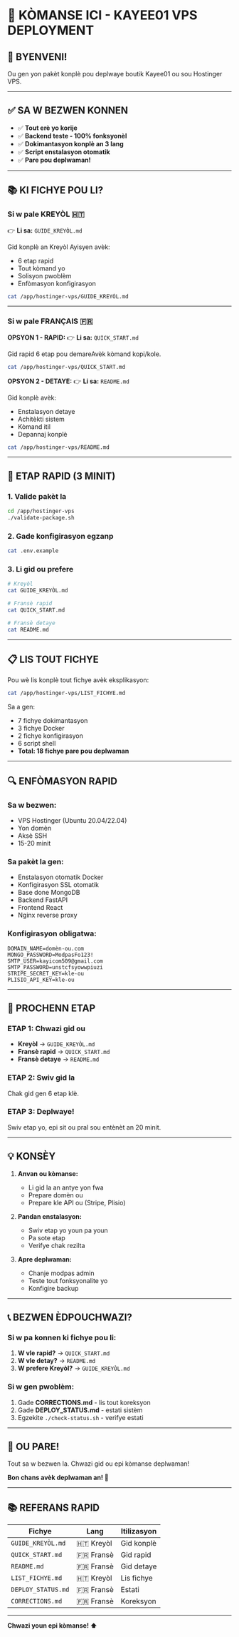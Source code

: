 # 🚀 KÒMANSE ICI - KAYEE01 VPS DEPLOYMENT

## 👋 BYENVENI!

Ou gen yon pakèt konplè pou deplwaye boutik Kayee01 ou sou Hostinger VPS.

---

## ✅ SA W BEZWEN KONNEN

- ✅ **Tout erè yo korije**
- ✅ **Backend teste - 100% fonksyonèl**
- ✅ **Dokimantasyon konplè an 3 lang**
- ✅ **Script enstalasyon otomatik**
- ✅ **Pare pou deplwaman!**

---

## 📚 KI FICHYE POU LI?

### Si w pale **KREYÒL** 🇭🇹
👉 **Li sa:** `GUIDE_KREYÒL.md`

Gid konplè an Kreyòl Ayisyen avèk:
- 6 etap rapid
- Tout kòmand yo
- Solisyon pwoblèm
- Enfòmasyon konfigirasyon

```bash
cat /app/hostinger-vps/GUIDE_KREYÒL.md
```

---

### Si w pale **FRANÇAIS** 🇫🇷

**OPSYON 1 - RAPID:**
👉 **Li sa:** `QUICK_START.md`

Gid rapid 6 etap pou demareAvèk kòmand kopi/kole.

```bash
cat /app/hostinger-vps/QUICK_START.md
```

**OPSYON 2 - DETAYE:**
👉 **Li sa:** `README.md`

Gid konplè avèk:
- Enstalasyon detaye
- Achitèkti sistem
- Kòmand itil
- Depannaj konplè

```bash
cat /app/hostinger-vps/README.md
```

---

## 🎯 ETAP RAPID (3 MINIT)

### 1. Valide pakèt la
```bash
cd /app/hostinger-vps
./validate-package.sh
```

### 2. Gade konfigirasyon egzanp
```bash
cat .env.example
```

### 3. Li gid ou prefere
```bash
# Kreyòl
cat GUIDE_KREYÒL.md

# Fransè rapid
cat QUICK_START.md

# Fransè detaye
cat README.md
```

---

## 📋 LIS TOUT FICHYE

Pou wè lis konplè tout fichye avèk eksplikasyon:

```bash
cat /app/hostinger-vps/LIST_FICHYE.md
```

Sa a gen:
- 7 fichye dokimantasyon
- 3 fichye Docker
- 2 fichye konfigirasyon
- 6 script shell
- **Total: 18 fichye pare pou deplwaman**

---

## 🔍 ENFÒMASYON RAPID

### Sa w bezwen:
- VPS Hostinger (Ubuntu 20.04/22.04)
- Yon domèn
- Aksè SSH
- 15-20 minit

### Sa pakèt la gen:
- Enstalasyon otomatik Docker
- Konfigirasyon SSL otomatik
- Base done MongoDB
- Backend FastAPI
- Frontend React
- Nginx reverse proxy

### Konfigirasyon obligatwa:
```env
DOMAIN_NAME=domèn-ou.com
MONGO_PASSWORD=ModpasFo123!
SMTP_USER=kayicom509@gmail.com
SMTP_PASSWORD=unstcfsyowwpiuzi
STRIPE_SECRET_KEY=kle-ou
PLISIO_API_KEY=kle-ou
```

---

## 🚀 PROCHENN ETAP

### ETAP 1: Chwazi gid ou
- **Kreyòl** → `GUIDE_KREYÒL.md`
- **Fransè rapid** → `QUICK_START.md`
- **Fransè detaye** → `README.md`

### ETAP 2: Swiv gid la
Chak gid gen 6 etap klè.

### ETAP 3: Deplwaye!
Swiv etap yo, epi sit ou pral sou entènèt an 20 minit.

---

## 💡 KONSÈY

1. **Anvan ou kòmanse:**
   - Li gid la an antye yon fwa
   - Prepare domèn ou
   - Prepare kle API ou (Stripe, Plisio)

2. **Pandan enstalasyon:**
   - Swiv etap yo youn pa youn
   - Pa sote etap
   - Verifye chak rezilta

3. **Apre deplwaman:**
   - Chanje modpas admin
   - Teste tout fonksyonalite yo
   - Konfigire backup

---

## 📞 BEZWEN ÈDPOUCHWAZI?

### Si w pa konnen ki fichye pou li:
1. **W vle rapid?** → `QUICK_START.md`
2. **W vle detay?** → `README.md`
3. **W prefere Kreyòl?** → `GUIDE_KREYÒL.md`

### Si w gen pwoblèm:
1. Gade **CORRECTIONS.md** - lis tout koreksyon
2. Gade **DEPLOY_STATUS.md** - estati sistèm
3. Egzekite `./check-status.sh` - verifye estati

---

## 🎉 OU PARE!

Tout sa w bezwen la. Chwazi gid ou epi kòmanse deplwaman!

**Bon chans avèk deplwaman an! 🚀**

---

## 📚 REFERANS RAPID

| Fichye | Lang | Itilizasyon |
|--------|------|-------------|
| `GUIDE_KREYÒL.md` | 🇭🇹 Kreyòl | Gid konplè |
| `QUICK_START.md` | 🇫🇷 Fransè | Gid rapid |
| `README.md` | 🇫🇷 Fransè | Gid detaye |
| `LIST_FICHYE.md` | 🇭🇹 Kreyòl | Lis fichye |
| `DEPLOY_STATUS.md` | 🇫🇷 Fransè | Estati |
| `CORRECTIONS.md` | 🇫🇷 Fransè | Koreksyon |

---

**Chwazi youn epi kòmanse! ⬆️**
